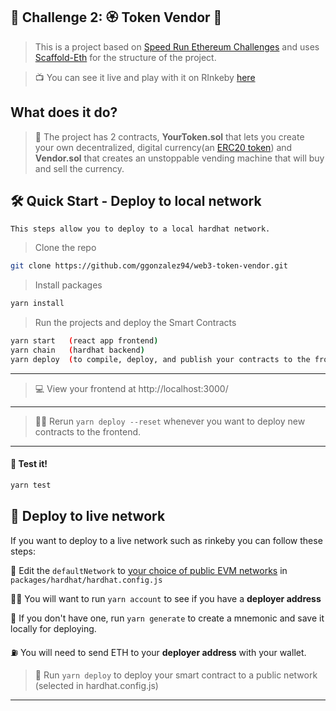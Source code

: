 ## 🚩 Challenge 2: 🏵 Token Vendor 🤖

> This is a project based on [Speed Run Ethereum Challenges](https://speedrunethereum.com/) and uses [Scaffold-Eth](https://github.com/scaffold-eth/scaffold-eth) for the structure of the project.  

> 📺 You can see it live and play with it on RInkeby [here](https://tokenvendor.surge.sh/)

## What does it do?
> 🦸 The project has 2 contracts, **YourToken.sol** that lets you create your own decentralized, digital currency(an [ERC20 token](https://ethereum.org/en/developers/docs/standards/tokens/erc-20/)) and **Vendor.sol** that creates an unstoppable vending machine that will buy and sell the currency.

## 🛠 Quick Start - Deploy to local network
    This steps allow you to deploy to a local hardhat network.  

> Clone the repo  
``` bash 
git clone https://github.com/ggonzalez94/web3-token-vendor.git
```

> Install packages
``` bash 
yarn install
```

> Run the projects and deploy the Smart Contracts
```bash
yarn start   (react app frontend)
yarn chain   (hardhat backend)
yarn deploy  (to compile, deploy, and publish your contracts to the frontend)
```
---
> 💻 View your frontend at http://localhost:3000/  
---
> 👩‍💻 Rerun `yarn deploy --reset` whenever you want to deploy new contracts to the frontend.
---
#### 🧪 Test it!
``` bash 
yarn test
```

## 🚀 Deploy to live network
If you want to deploy to a live network such as rinkeby you can follow these steps:  

📡 Edit the `defaultNetwork` to [your choice of public EVM networks](https://ethereum.org/en/developers/docs/networks/) in `packages/hardhat/hardhat.config.js`

👩‍🚀 You will want to run `yarn account` to see if you have a **deployer address**

🔐 If you don't have one, run `yarn generate` to create a mnemonic and save it locally for deploying.

⛽️ You will need to send ETH to your **deployer address** with your wallet.

 >  🚀 Run `yarn deploy` to deploy your smart contract to a public network (selected in hardhat.config.js)
---